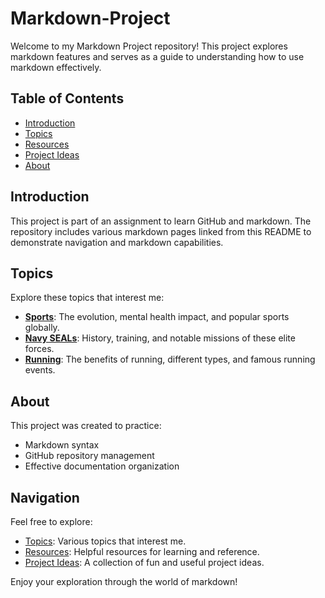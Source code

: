 # Markdown-Project

Welcome to my Markdown Project repository! This project explores markdown features and serves as a guide to understanding how to use markdown effectively. 
## Table of Contents
- [Introduction](#introduction)
- [Topics](./topics.md)
- [Resources](./resources.md)
- [Project Ideas](./project-ideas.md)
- [About](#about)

## Introduction
This project is part of an assignment to learn GitHub and markdown. The repository includes various markdown pages linked from this README to demonstrate navigation and markdown capabilities.

## Topics
Explore these topics that interest me:
- **[Sports](./topics.md)**: The evolution, mental health impact, and popular sports globally.
- **[Navy SEALs](./navy-seals.md)**: History, training, and notable missions of these elite forces.
- **[Running](./running.md)**: The benefits of running, different types, and famous running events.

## About
This project was created to practice:
- Markdown syntax
- GitHub repository management
- Effective documentation organization

## Navigation
Feel free to explore:
- [Topics](./topics.md): Various topics that interest me.
- [Resources](./resources.md): Helpful resources for learning and reference.
- [Project Ideas](./project-ideas.md): A collection of fun and useful project ideas.

Enjoy your exploration through the world of markdown!
